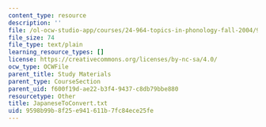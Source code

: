 ```yaml
---
content_type: resource
description: ''
file: /ol-ocw-studio-app/courses/24-964-topics-in-phonology-fall-2004/9598b99b8f25e941611b7fc84ece25fe_JapaneseToConvert.txt
file_size: 74
file_type: text/plain
learning_resource_types: []
license: https://creativecommons.org/licenses/by-nc-sa/4.0/
ocw_type: OCWFile
parent_title: Study Materials
parent_type: CourseSection
parent_uid: f600f19d-ae22-b3f4-9437-c8db79bbe880
resourcetype: Other
title: JapaneseToConvert.txt
uid: 9598b99b-8f25-e941-611b-7fc84ece25fe
---
```

